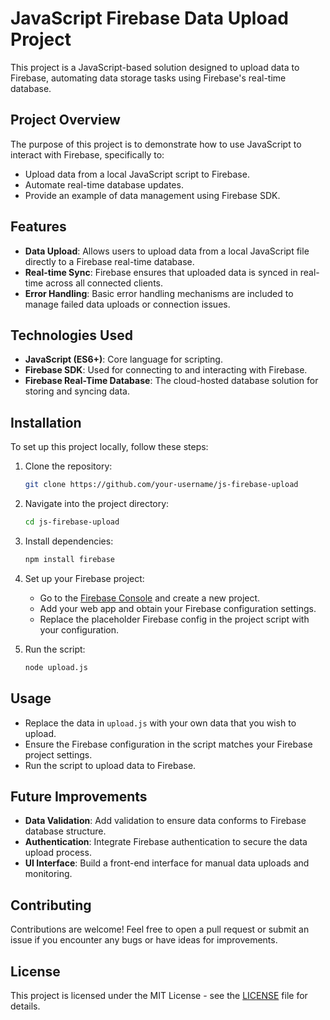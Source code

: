 
# JavaScript Firebase Data Upload Project

This project is a JavaScript-based solution designed to upload data to Firebase, automating data storage tasks using Firebase's real-time database.

## Project Overview

The purpose of this project is to demonstrate how to use JavaScript to interact with Firebase, specifically to:

- Upload data from a local JavaScript script to Firebase.
- Automate real-time database updates.
- Provide an example of data management using Firebase SDK.

## Features

- **Data Upload**: Allows users to upload data from a local JavaScript file directly to a Firebase real-time database.
- **Real-time Sync**: Firebase ensures that uploaded data is synced in real-time across all connected clients.
- **Error Handling**: Basic error handling mechanisms are included to manage failed data uploads or connection issues.

## Technologies Used

- **JavaScript (ES6+)**: Core language for scripting.
- **Firebase SDK**: Used for connecting to and interacting with Firebase.
- **Firebase Real-Time Database**: The cloud-hosted database solution for storing and syncing data.

## Installation

To set up this project locally, follow these steps:

1. Clone the repository:
   ```bash
   git clone https://github.com/your-username/js-firebase-upload
   ```
2. Navigate into the project directory:
   ```bash
   cd js-firebase-upload
   ```
3. Install dependencies:
   ```bash
   npm install firebase
   ```
4. Set up your Firebase project:
   - Go to the [Firebase Console](https://console.firebase.google.com/) and create a new project.
   - Add your web app and obtain your Firebase configuration settings.
   - Replace the placeholder Firebase config in the project script with your configuration.
   
5. Run the script:
   ```bash
   node upload.js
   ```

## Usage

- Replace the data in `upload.js` with your own data that you wish to upload.
- Ensure the Firebase configuration in the script matches your Firebase project settings.
- Run the script to upload data to Firebase.

## Future Improvements

- **Data Validation**: Add validation to ensure data conforms to Firebase database structure.
- **Authentication**: Integrate Firebase authentication to secure the data upload process.
- **UI Interface**: Build a front-end interface for manual data uploads and monitoring.

## Contributing

Contributions are welcome! Feel free to open a pull request or submit an issue if you encounter any bugs or have ideas for improvements.

## License

This project is licensed under the MIT License - see the [LICENSE](LICENSE) file for details.
